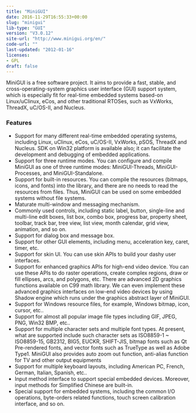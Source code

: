 ```yaml
---
title: "MiniGUI"
date: 2016-11-29T16:55:33+00:00
slug: "minigui"
lib-type: "GUI"
version: "V3.0.12"
site-url: "http://www.minigui.org/en/"
code-url: ""
last-updated: "2012-01-16"
licenses: 
- GPL
draft: false
---
```

MiniGUI is a free software project. It aims to provide a fast, stable, and cross-operating-system graphics user interface (GUI) support system, which is especially fit for real-time embedded systems based-on Linux/uClinux, eCos, and other traditional RTOSes, such as VxWorks, ThreadX, uC/OS-II, and Nucleus.

<!--more-->

### Features
- Support for many different real-time embedded operating systems, including Linux, uClinux, eCos, uC/OS-II, VxWorks, pSOS, ThreadX and Nucleus. SDK on Win32 platform is available also; it can facilitate the development and debugging of embedded applications.
- Support for three runtime modes. You can configure and compile MiniGUI as one of three runtime modes: MiniGUI-Threads, MiniGUI-Processes, and MiniGUI-Standalone.
- Support for built-in resources. You can compile the resources (bitmaps, icons, and fonts) into the library, and there are no needs to read the resources from files. Thus, MiniGUI can be used on some embedded systems without file systems.
- Maturate multi-window and messaging mechanism.
- Commonly used controls, including static label, button, single-line and multi-line edit boxes, list box, combo box, progress bar, property sheet, toolbar, track bar, tree view, list view, month calendar, grid view, animation, and so on.
- Support for dialog box and message box.
- Support for other GUI elements, including menu, acceleration key, caret, timer, etc.
- Support for skin UI. You can use skin APIs to build your dashy user interfaces.
- Support for enhanced graphics APIs for high-end video device. You can use these APIs to do raster operations, create complex regions, draw or fill ellipses, arcs, and polygons, etc. There are advanced 2D graphics functions available on C99 math library. We can even implement these advanced graphics interfaces on low-end video devices by using Shadow engine which runs under the graphics abstract layer of MiniGUI.
- Support for Windows resource files, for example, Windows bitmap, icon, cursor, etc..
- Support for almost all popular image file types including GIF, JPEG, PNG, Win32 BMP, etc..
- Support for multiple character sets and multiple font types. At present, what are supported include such character sets as ISO8859-1 ~ ISO8859-15, GB2312, BIG5, EUCKR, SHIFT-JIS, bitmap fonts such as Qt Pre-rendered fonts, and vector fonts such as TrueType as well as Adobe Type1. MiniGUI also provides auto zoom out function, anti-alias function for TV and other output equipments
- Support for multiple keyboard layouts, including American PC, French, German, Italian, Spanish, etc..
- Input method interface to support special embedded devices. Moreover, input methods for Simplified Chinese are built-in.
- Special support for embedded systems, including the common I/O operations, byte-orders related functions, touch screen calibration interface, and so on.
